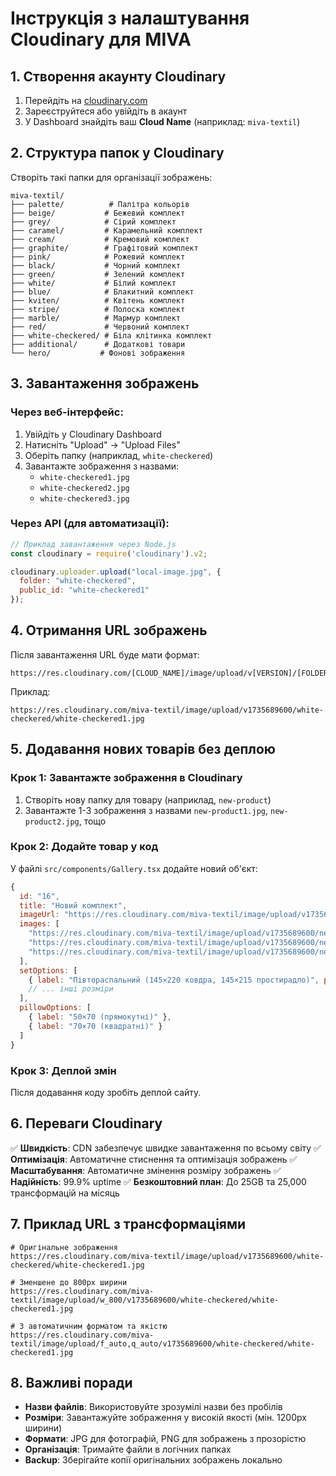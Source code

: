 # Інструкція з налаштування Cloudinary для MIVA

## 1. Створення акаунту Cloudinary

1. Перейдіть на [cloudinary.com](https://cloudinary.com)
2. Зареєструйтеся або увійдіть в акаунт
3. У Dashboard знайдіть ваш **Cloud Name** (наприклад: `miva-textil`)

## 2. Структура папок у Cloudinary

Створіть такі папки для організації зображень:

```
miva-textil/
├── palette/          # Палітра кольорів
├── beige/           # Бежевий комплект
├── grey/            # Сірий комплект
├── caramel/         # Карамельний комплект
├── cream/           # Кремовий комплект
├── graphite/        # Графітовий комплект
├── pink/            # Рожевий комплект
├── black/           # Чорний комплект
├── green/           # Зелений комплект
├── white/           # Білий комплект
├── blue/            # Блакитний комплект
├── kviten/          # Квітень комплект
├── stripe/          # Полоска комплект
├── marble/          # Мармур комплект
├── red/             # Червоний комплект
├── white-checkered/ # Біла клітинка комплект
├── additional/      # Додаткові товари
└── hero/           # Фонові зображення
```

## 3. Завантаження зображень

### Через веб-інтерфейс:
1. Увійдіть у Cloudinary Dashboard
2. Натисніть "Upload" → "Upload Files"
3. Оберіть папку (наприклад, `white-checkered`)
4. Завантажте зображення з назвами:
   - `white-checkered1.jpg`
   - `white-checkered2.jpg`
   - `white-checkered3.jpg`

### Через API (для автоматизації):
```javascript
// Приклад завантаження через Node.js
const cloudinary = require('cloudinary').v2;

cloudinary.uploader.upload("local-image.jpg", {
  folder: "white-checkered",
  public_id: "white-checkered1"
});
```

## 4. Отримання URL зображень

Після завантаження URL буде мати формат:
```
https://res.cloudinary.com/[CLOUD_NAME]/image/upload/v[VERSION]/[FOLDER]/[FILENAME]
```

Приклад:
```
https://res.cloudinary.com/miva-textil/image/upload/v1735689600/white-checkered/white-checkered1.jpg
```

## 5. Додавання нових товарів без деплою

### Крок 1: Завантажте зображення в Cloudinary
1. Створіть нову папку для товару (наприклад, `new-product`)
2. Завантажте 1-3 зображення з назвами `new-product1.jpg`, `new-product2.jpg`, тощо

### Крок 2: Додайте товар у код
У файлі `src/components/Gallery.tsx` додайте новий об'єкт:

```javascript
{
  id: "16",
  title: "Новий комплект",
  imageUrl: "https://res.cloudinary.com/miva-textil/image/upload/v1735689600/new-product/new-product1.jpg",
  images: [
    "https://res.cloudinary.com/miva-textil/image/upload/v1735689600/new-product/new-product1.jpg",
    "https://res.cloudinary.com/miva-textil/image/upload/v1735689600/new-product/new-product2.jpg",
    "https://res.cloudinary.com/miva-textil/image/upload/v1735689600/new-product/new-product3.jpg"
  ],
  setOptions: [
    { label: "Півтораспальний (145×220 ковдра, 145×215 простирадло)", price: 1400 },
    // ... інші розміри
  ],
  pillowOptions: [
    { label: "50×70 (прямокутні)" },
    { label: "70×70 (квадратні)" }
  ]
}
```

### Крок 3: Деплой змін
Після додавання коду зробіть деплой сайту.

## 6. Переваги Cloudinary

✅ **Швидкість**: CDN забезпечує швидке завантаження по всьому світу
✅ **Оптимізація**: Автоматичне стиснення та оптимізація зображень
✅ **Масштабування**: Автоматичне змінення розміру зображень
✅ **Надійність**: 99.9% uptime
✅ **Безкоштовний план**: До 25GB та 25,000 трансформацій на місяць

## 7. Приклад URL з трансформаціями

```
# Оригінальне зображення
https://res.cloudinary.com/miva-textil/image/upload/v1735689600/white-checkered/white-checkered1.jpg

# Зменшене до 800px ширини
https://res.cloudinary.com/miva-textil/image/upload/w_800/v1735689600/white-checkered/white-checkered1.jpg

# З автоматичним форматом та якістю
https://res.cloudinary.com/miva-textil/image/upload/f_auto,q_auto/v1735689600/white-checkered/white-checkered1.jpg
```

## 8. Важливі поради

- **Назви файлів**: Використовуйте зрозумілі назви без пробілів
- **Розміри**: Завантажуйте зображення у високій якості (мін. 1200px ширини)
- **Формати**: JPG для фотографій, PNG для зображень з прозорістю
- **Організація**: Тримайте файли в логічних папках
- **Backup**: Зберігайте копії оригінальних зображень локально